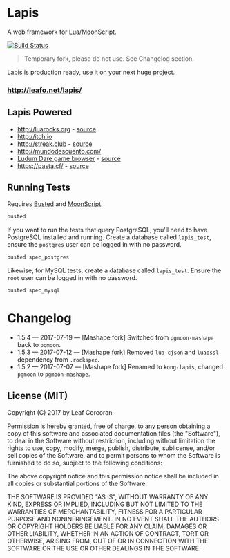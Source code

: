 # Lapis

A web framework for Lua/[MoonScript][1].

[![Build Status](https://travis-ci.org/leafo/lapis.svg?branch=master)](https://travis-ci.org/leafo/lapis)

> Temporary fork, please do not use. See Changelog section.

Lapis is production ready, use it on your next huge project.

### <http://leafo.net/lapis/>

## Lapis Powered

  * <http://luarocks.org> - [source](https://github.com/leafo/moonrocks-site)
  * <http://itch.io>
  * <http://streak.club> - [source](https://github.com/leafo/streak.club)
  * <http://mundodescuento.com/>
  * [Ludum Dare game browser](http://ludumdare.itch.io) - [source](https://github.com/leafo/ludum-dare-browser)
  * <https://pasta.cf/> - [source](https://github.com/starius/pasta)

## Running Tests

Requires [Busted][2] and [MoonScript][1].

```bash
busted
```

If you want to run the tests that query PostgreSQL, you'll need to have
PostgreSQL installed and running. Create a database called `lapis_test`, ensure
the `postgres` user can be logged in with no password.

```bash
busted spec_postgres
```

Likewise, for MySQL tests, create a database called `lapis_test`. Ensure the
`root` user can be logged in with no password.

```bash
busted spec_mysql
```

# Changelog

* 1.5.4 — 2017-07-19 — [Mashape fork] Switched from `pgmoon-mashape`
  back to `pgmoon`.
* 1.5.3 — 2017-07-12 — [Mashape fork] Removed `lua-cjson` and
  `luaossl` dependency from `.rockspec`.  		  
* 1.5.2 — 2017-07-07 — [Mashape fork] Renamed to `kong-lapis`,
  changed `pgmoon` to `pgmoon-mashape`. 

## License (MIT)

Copyright (C) 2017 by Leaf Corcoran

Permission is hereby granted, free of charge, to any person obtaining a copy
of this software and associated documentation files (the "Software"), to deal
in the Software without restriction, including without limitation the rights
to use, copy, modify, merge, publish, distribute, sublicense, and/or sell
copies of the Software, and to permit persons to whom the Software is
furnished to do so, subject to the following conditions:

The above copyright notice and this permission notice shall be included in
all copies or substantial portions of the Software.

THE SOFTWARE IS PROVIDED "AS IS", WITHOUT WARRANTY OF ANY KIND, EXPRESS OR
IMPLIED, INCLUDING BUT NOT LIMITED TO THE WARRANTIES OF MERCHANTABILITY,
FITNESS FOR A PARTICULAR PURPOSE AND NONINFRINGEMENT. IN NO EVENT SHALL THE
AUTHORS OR COPYRIGHT HOLDERS BE LIABLE FOR ANY CLAIM, DAMAGES OR OTHER
LIABILITY, WHETHER IN AN ACTION OF CONTRACT, TORT OR OTHERWISE, ARISING FROM,
OUT OF OR IN CONNECTION WITH THE SOFTWARE OR THE USE OR OTHER DEALINGS IN
THE SOFTWARE.

 [1]: http://moonscript.org
 [2]: http://olivinelabs.com/busted/

